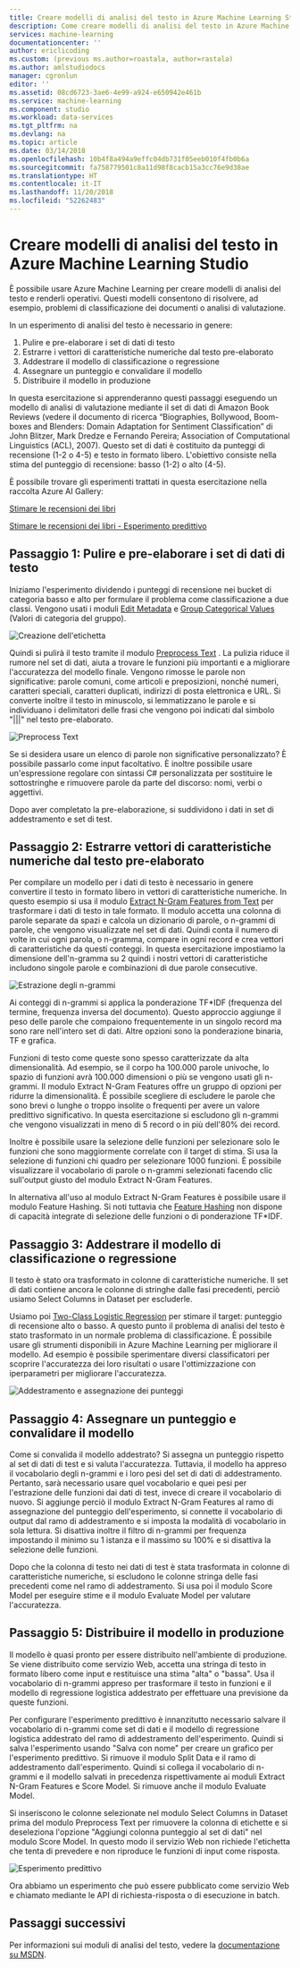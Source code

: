 ```yaml
---
title: Creare modelli di analisi del testo in Azure Machine Learning Studio | Microsoft Docs
description: Come creare modelli di analisi del testo in Azure Machine Learning Studio usando moduli di pre-elaborazione del testo, estrazione degli n-grammi o hashing delle caratteristiche
services: machine-learning
documentationcenter: ''
author: ericlicoding
ms.custom: (previous ms.author=roastala, author=rastala)
ms.author: amlstudiodocs
manager: cgronlun
editor: ''
ms.assetid: 08cd6723-3ae6-4e99-a924-e650942e461b
ms.service: machine-learning
ms.component: studio
ms.workload: data-services
ms.tgt_pltfrm: na
ms.devlang: na
ms.topic: article
ms.date: 03/14/2018
ms.openlocfilehash: 10b4f8a494a9effc04db731f05eeb010f4fb0b6a
ms.sourcegitcommit: fa758779501c8a11d98f8cacb15a3cc76e9d38ae
ms.translationtype: HT
ms.contentlocale: it-IT
ms.lasthandoff: 11/20/2018
ms.locfileid: "52262483"
---
```

# <a name="create-text-analytics-models-in-azure-machine-learning-studio"></a>Creare modelli di analisi del testo in Azure Machine Learning Studio
È possibile usare Azure Machine Learning per creare modelli di analisi del testo e renderli operativi. Questi modelli consentono di risolvere, ad esempio, problemi di classificazione dei documenti o analisi di valutazione.

In un esperimento di analisi del testo è necessario in genere:

1. Pulire e pre-elaborare i set di dati di testo
2. Estrarre i vettori di caratteristiche numeriche dal testo pre-elaborato
3. Addestrare il modello di classificazione o regressione
4. Assegnare un punteggio e convalidare il modello
5. Distribuire il modello in produzione

In questa esercitazione si apprenderanno questi passaggi eseguendo un modello di analisi di valutazione mediante il set di dati di Amazon Book Reviews (vedere il documento di ricerca “Biographies, Bollywood, Boom-boxes and Blenders: Domain Adaptation for Sentiment Classification” di John Blitzer, Mark Dredze e Fernando Pereira; Association of Computational Linguistics (ACL), 2007). Questo set di dati è costituito da punteggi di recensione (1-2 o 4-5) e testo in formato libero. L'obiettivo consiste nella stima del punteggio di recensione: basso (1-2) o alto (4-5).

È possibile trovare gli esperimenti trattati in questa esercitazione nella raccolta Azure AI Gallery:

[Stimare le recensioni dei libri](https://gallery.cortanaintelligence.com/Experiment/Predict-Book-Reviews-1)

[Stimare le recensioni dei libri - Esperimento predittivo](https://gallery.cortanaintelligence.com/Experiment/Predict-Book-Reviews-Predictive-Experiment-1)

## <a name="step-1-clean-and-preprocess-text-dataset"></a>Passaggio 1: Pulire e pre-elaborare i set di dati di testo
Iniziamo l'esperimento dividendo i punteggi di recensione nei bucket di categoria basso e alto per formulare il problema come classificazione a due classi. Vengono usati i moduli [Edit Metadata](https://msdn.microsoft.com/library/azure/dn905986.aspx) e [Group Categorical Values](https://msdn.microsoft.com/library/azure/dn906014.aspx) (Valori di categoria del gruppo).

![Creazione dell'etichetta](./media/text-analytics-module-tutorial/create-label.png)

Quindi si pulirà il testo tramite il modulo [Preprocess Text](https://msdn.microsoft.com/library/azure/mt762915.aspx) . La pulizia riduce il rumore nel set di dati, aiuta a trovare le funzioni più importanti e a migliorare l'accuratezza del modello finale. Vengono rimosse le parole non significative: parole comuni, come articoli e preposizioni, nonché numeri, caratteri speciali, caratteri duplicati, indirizzi di posta elettronica e URL. Si converte inoltre il testo in minuscolo, si lemmatizzano le parole e si individuano i delimitatori delle frasi che vengono poi indicati dal simbolo "|||" nel testo pre-elaborato.

![Preprocess Text](./media/text-analytics-module-tutorial/preprocess-text.png)

Se si desidera usare un elenco di parole non significative personalizzato? È possibile passarlo come input facoltativo. È inoltre possibile usare un'espressione regolare con sintassi C# personalizzata per sostituire le sottostringhe e rimuovere parole da parte del discorso: nomi, verbi o aggettivi.

Dopo aver completato la pre-elaborazione, si suddividono i dati in set di addestramento e set di test.

## <a name="step-2-extract-numeric-feature-vectors-from-pre-processed-text"></a>Passaggio 2: Estrarre vettori di caratteristiche numeriche dal testo pre-elaborato
Per compilare un modello per i dati di testo è necessario in genere convertire il testo in formato libero in vettori di caratteristiche numeriche. In questo esempio si usa il modulo [Extract N-Gram Features from Text](https://msdn.microsoft.com/library/azure/mt762916.aspx) per trasformare i dati di testo in tale formato. Il modulo accetta una colonna di parole separate da spazi e calcola un dizionario di parole, o n-grammi di parole, che vengono visualizzate nel set di dati. Quindi conta il numero di volte in cui ogni parola, o n-gramma, compare in ogni record e crea vettori di caratteristiche da questi conteggi. In questa esercitazione impostiamo la dimensione dell'n-gramma su 2 quindi i nostri vettori di caratteristiche includono singole parole e combinazioni di due parole consecutive.

![Estrazione degli n-grammi](./media/text-analytics-module-tutorial/extract-ngrams.png)

Ai conteggi di n-grammi si applica la ponderazione TF*IDF (frequenza del termine, frequenza inversa del documento). Questo approccio aggiunge il peso delle parole che compaiono frequentemente in un singolo record ma sono rare nell'intero set di dati. Altre opzioni sono la ponderazione binaria, TF e grafica.

Funzioni di testo come queste sono spesso caratterizzate da alta dimensionalità. Ad esempio, se il corpo ha 100.000 parole univoche, lo spazio di funzioni avrà 100.000 dimensioni o più se vengono usati gli n-grammi. Il modulo Extract N-Gram Features offre un gruppo di opzioni per ridurre la dimensionalità. È possibile scegliere di escludere le parole che sono brevi o lunghe o troppo insolite o frequenti per avere un valore predittivo significativo. In questa esercitazione si escludono gli n-grammi che vengono visualizzati in meno di 5 record o in più dell'80% dei record.

Inoltre è possibile usare la selezione delle funzioni per selezionare solo le funzioni che sono maggiormente correlate con il target di stima. Si usa la selezione di funzioni chi quadro per selezionare 1000 funzioni. È possibile visualizzare il vocabolario di parole o n-grammi selezionati facendo clic sull'output giusto del modulo Extract N-Gram Features.

In alternativa all'uso al modulo Extract N-Gram Features è possibile usare il modulo Feature Hashing. Si noti tuttavia che [Feature Hashing](https://msdn.microsoft.com/library/azure/dn906018.aspx) non dispone di capacità integrate di selezione delle funzioni o di ponderazione TF*IDF.

## <a name="step-3-train-classification-or-regression-model"></a>Passaggio 3: Addestrare il modello di classificazione o regressione
Il testo è stato ora trasformato in colonne di caratteristiche numeriche. Il set di dati contiene ancora le colonne di stringhe dalle fasi precedenti, perciò usiamo Select Columns in Dataset per escluderle.

Usiamo poi [Two-Class Logistic Regression](https://msdn.microsoft.com/library/azure/dn905994.aspx) per stimare il target: punteggio di recensione alto o basso. A questo punto il problema di analisi del testo è stato trasformato in un normale problema di classificazione. È possibile usare gli strumenti disponibili in Azure Machine Learning per migliorare il modello. Ad esempio è possibile sperimentare diversi classificatori per scoprire l'accuratezza dei loro risultati o usare l'ottimizzazione con iperparametri per migliorare l'accuratezza.

![Addestramento e assegnazione dei punteggi](./media/text-analytics-module-tutorial/scoring-text.png)

## <a name="step-4-score-and-validate-the-model"></a>Passaggio 4: Assegnare un punteggio e convalidare il modello
Come si convalida il modello addestrato? Si assegna un punteggio rispetto al set di dati di test e si valuta l'accuratezza. Tuttavia, il modello ha appreso il vocabolario degli n-grammi e i loro pesi del set di dati di addestramento. Pertanto, sarà necessario usare quel vocabolario e quei pesi per l'estrazione delle funzioni dai dati di test, invece di creare il vocabolario di nuovo. Si aggiunge perciò il modulo Extract N-Gram Features al ramo di assegnazione del punteggio dell'esperimento, si connette il vocabolario di output dal ramo di addestramento e si imposta la modalità di vocabolario in sola lettura. Si disattiva inoltre il filtro di n-grammi per frequenza impostando il minimo su 1 istanza e il massimo su 100% e si disattiva la selezione delle funzioni.

Dopo che la colonna di testo nei dati di test è stata trasformata in colonne di caratteristiche numeriche, si escludono le colonne stringa delle fasi precedenti come nel ramo di addestramento. Si usa poi il modulo Score Model per eseguire stime e il modulo Evaluate Model per valutare l'accuratezza.

## <a name="step-5-deploy-the-model-to-production"></a>Passaggio 5: Distribuire il modello in produzione
Il modello è quasi pronto per essere distribuito nell'ambiente di produzione. Se viene distribuito come servizio Web, accetta una stringa di testo in formato libero come input e restituisce una stima "alta" o "bassa". Usa il vocabolario di n-grammi appreso per trasformare il testo in funzioni e il modello di regressione logistica addestrato per effettuare una previsione da queste funzioni. 

Per configurare l'esperimento predittivo è innanzitutto necessario salvare il vocabolario di n-grammi come set di dati e il modello di regressione logistica addestrato del ramo di addestramento dell'esperimento. Quindi si salva l'esperimento usando "Salva con nome" per creare un grafico per l'esperimento predittivo. Si rimuove il modulo Split Data e il ramo di addestramento dall'esperimento. Quindi si collega il vocabolario di n-grammi e il modello salvati in precedenza rispettivamente ai moduli Extract N-Gram Features e Score Model. Si rimuove anche il modulo Evaluate Model.

Si inseriscono le colonne selezionate nel modulo Select Columns in Dataset prima del modulo Preprocess Text per rimuovere la colonna di etichette e si deseleziona l'opzione "Aggiungi colonna punteggio al set di dati" nel modulo Score Model. In questo modo il servizio Web non richiede l'etichetta che tenta di prevedere e non riproduce le funzioni di input come risposta.

![Esperimento predittivo](./media/text-analytics-module-tutorial/predictive-text.png)

Ora abbiamo un esperimento che può essere pubblicato come servizio Web e chiamato mediante le API di richiesta-risposta o di esecuzione in batch.

## <a name="next-steps"></a>Passaggi successivi
Per informazioni sui moduli di analisi del testo, vedere la [documentazione su MSDN](https://msdn.microsoft.com/library/azure/dn905886.aspx).

